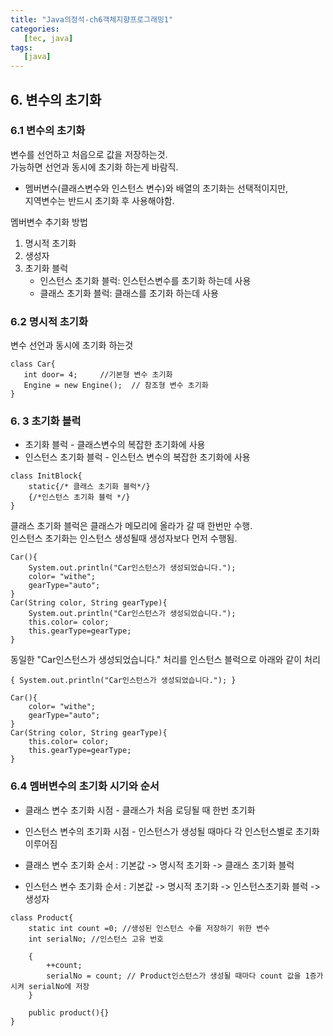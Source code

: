 ```yaml
---
title: "Java의정석-ch6객체지향프로그래밍1"
categories:
   [tec, java]
tags:
   [java]
---
```


## 6. 변수의 초기화
### 6.1 변수의 초기화
변수를 선언하고 처읍으로 값을 저장하는것.  
가능하면 선언과 동시에 초기화 하는게 바람직.  
- 멤버변수(클래스변수와 인스턴스 변수)와 배열의 초기화는 선택적이지만,   
지역변수는 반드시 초기화 후 사용해야함.

멤버변수 추기화 방법
1. 명시적 초기화
2. 생성자
3. 초기화 블럭
    - 인스턴스 초기화 블럭: 인스턴스변수를 초기화 하는데 사용
    - 클래스 초기화 블럭: 클래스를 초기화 하는데 사용
 ### 6.2 명시적 초기화
 변수 선언과 동시에 초기화 하는것
 ``` 
 class Car{
    int door= 4;     //기본형 변수 초기화
    Engine = new Engine();  // 참조형 변수 초기화
 }
  ```
  
### 6. 3 초기화 블럭
- 초기화 블럭 - 클래스변수의 복잡한 초기화에 사용
- 인스턴스 초기화 블럭 - 인스턴스 변수의 복잡한 초기화에 사용
``` 
class InitBlock{
    static{/* 클래스 초기화 블럭*/}
    {/*인스턴스 초기화 블럭 */}
}
```
클래스 초기화 블럭은 클래스가 메모리에 올라가 갈 때 한번만 수행.  
인스턴스 초기화는 인스턴스 생성될때 생성자보다 먼저 수행됨.
``` 
Car(){
    System.out.println("Car인스턴스가 생성되었습니다.");
    color= "withe";
    gearType="auto";
}
Car(String color, String gearType){
    System.out.println("Car인스턴스가 생성되었습니다.");
    this.color= color;
    this.gearType=gearType;
}
```
동일한 "Car인스턴스가 생성되었습니다." 처리를 인스턴스 블럭으로 아래와 같이 처리
``` 
{ System.out.println("Car인스턴스가 생성되었습니다."); }

Car(){
    color= "withe";
    gearType="auto";
}
Car(String color, String gearType){
    this.color= color;
    this.gearType=gearType;
}
```

### 6.4 멤버변수의 초기화 시기와 순서
- 클래스 변수 초기화 시점 - 클래스가 처음 로딩될 때 한번 초기화
- 인스턴스 변수의 초기화 시점 - 인스턴스가 생성될 때마다 각 인스턴스별로 초기화 이루어짐

- 클래스 변수 초기화 순서 : 기본값 -> 명시적 초기화 -> 클래스 초기화 블럭
- 인스턴스 변수 초기화 순서 : 기본값 -> 명시적 초기화 -> 인스턴스초기화 블럭 -> 생성자  

``` 
class Product{
    static int count =0; //생성된 인스턴스 수를 저장하기 위한 변수
    int serialNo; //인스턴스 고유 번호
    
    {
        ++count;
        serialNo = count; // Product인스턴스가 생성될 때마다 count 값을 1증가시켜 serialNo에 저장
    }
    
    public product(){}
}
```